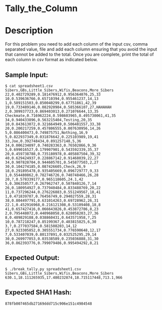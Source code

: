 # Tally_the_Column

# Description

<p>For this problem you need to add each column of the input csv, comma separated value, file and add each column ensuring that you avoid the input that cannot be added to the total. Once you are complete, print the total of each column in csv format as indicated below.
</p>

## Sample Input:

```
$ cat spreadsheet1.csv 
Sibers,GBs,Little_Sibers,Wifis,Beacons,More_Sibers
22,0.402729289,0.181476912,0.956364076,25,33
10,0.539636766,0.65710394,0.955461237,14,13
1,0.589151503,0.850040299,0.67751861,42,39
19,0.733489146,0.082920984,0.585366107,27,HAHAHAH
2,0.309937723,0.869403013,0.271076644,13,35
Checkmate,0.716962224,0.598603965,0.495730061,41,35
34,0.940433896,0.563215404,Testing,20,35
10,0.843613072,0.321664949,0.506481557,33,38
20,0.200217259,0.457806555,0.007630956,14,26
5,0.086400473,0.749875751,Nothing,16,9
5,0.822937349,0.031876642,0.225103989,19,41
33,Joe,0.392748434,0.891257148,5,36
34,0.006234897,0.740283363,0.76502866,9,36
5,0.699016527,0.179907901,0.543592339,35,37
20,0.459738788,0.735180978,0.405887504,39,32
40,0.629424937,0.228867142,0.91468039,22,27
34,0.907828704,0.944605701,0.545877503,2,27
30,0.104274185,0.087426605,Check,26,9
18,0.291895478,0.935405669,0.096729777,9,33
1,0.554480862,0.782746726,0.740748466,26,28
20,?,0.578339177,0.965118605,24.1,42
5,0.306350577,0.267962747,0.507840126,7,14
26,0.180954927,0.737940484,0.833488769,20,22
11,0.737296244,0.276226883,0.551249567,18,41
1,0.471839707,0.76456749,0.294027559,28,31
38,0.804497791,0.631014263,0.69728962,26,31
22.1,0.452916968,0.216121308,0.53109408,18,8
41,0.657427416,0.066643826,0.453872786,8,23
2,0.795448072,0.440968058,0.628058203,27,36
8,0.489829188,0.038860431,0.643571958,?,25
10,0.787218247,0.85199367,0.403815825,6,30
3,?,0.277037584,0.581508203,14,12
27,0.923305852,0.305551734,0.776590648,12,17
7,0.533407039,0.80137891,0.032525295,29,14
30,0.269977053,0.03538589,0.235036888,31,30
36,0.862393776,0.799079486,0.995494292,8,21
```
## Expected Output:

```
$ ./break_tally.py spreadsheet1.csv 
Sibers,GBs,Little_Sibers,Wifis,Beacons,More_Sibers
630.1,18.111265935,17.480232874,18.715117448,713.1,966
```
## Expected SHA1 Hash:

```
878fb007465db27169ddd715c906e151c4984548
```
